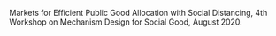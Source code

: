 Markets for Efficient Public Good Allocation with Social Distancing, 4th Workshop on Mechanism Design for Social Good, August 2020.
